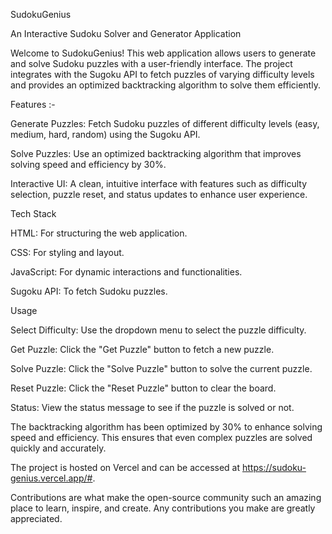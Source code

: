 SudokuGenius 

An Interactive Sudoku Solver and Generator Application

Welcome to SudokuGenius! This web application allows users to generate and solve Sudoku puzzles with a user-friendly interface. The project integrates with the Sugoku API to fetch puzzles of varying difficulty levels and provides an optimized backtracking algorithm to solve them efficiently.

Features :- 

Generate Puzzles: Fetch Sudoku puzzles of different difficulty levels (easy, medium, hard, random) using the Sugoku API.

Solve Puzzles: Use an optimized backtracking algorithm that improves solving speed and efficiency by 30%.

Interactive UI: A clean, intuitive interface with features such as difficulty selection, puzzle reset, and status updates to enhance user experience.

Tech Stack

HTML: For structuring the web application.

CSS: For styling and layout.

JavaScript: For dynamic interactions and functionalities.

Sugoku API: To fetch Sudoku puzzles.

Usage

Select Difficulty: Use the dropdown menu to select the puzzle difficulty.

Get Puzzle: Click the "Get Puzzle" button to fetch a new puzzle.

Solve Puzzle: Click the "Solve Puzzle" button to solve the current puzzle.

Reset Puzzle: Click the "Reset Puzzle" button to clear the board.

Status: View the status message to see if the puzzle is solved or not.

The backtracking algorithm has been optimized by 30% to enhance solving speed and efficiency. This ensures that even complex puzzles are solved quickly and accurately.

The project is hosted on Vercel and can be accessed at https://sudoku-genius.vercel.app/#.

Contributions are what make the open-source community such an amazing place to learn, inspire, and create. Any contributions you make are greatly appreciated.
